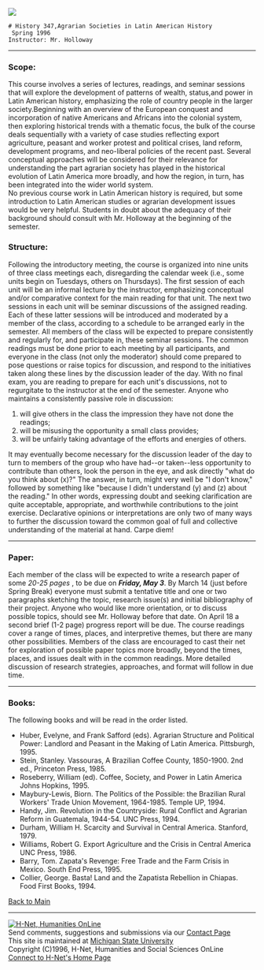 ![](/graphics/hnettiny.gif)

    
    
      
    
    
    # History 347,Agrarian Societies in Latin American History  
     Spring 1996  
    Instructor: Mr. Holloway
    
         
    

* * *

### **__Scope:__**

This course involves a series of lectures, readings, and seminar sessions that
will explore the development of patterns of wealth, status,and power in Latin
American history, emphasizing the role of country people in the larger
society.Beginning with an overview of the European conquest and incorporation
of native Americans and Africans into the colonial system, then exploring
historical trends with a thematic focus, the bulk of the course deals
sequentially with a variety of case studies reflecting export agriculture,
peasant and worker protest and political crises, land reform, development
programs, and neo-liberal policies of the recent past. Several conceptual
approaches will be considered for their relevance for understanding the part
agrarian society has played in the historical evolution of Latin America more
broadly, and how the region, in turn, has been integrated into the wider world
system.  
No previous course work in Latin American history is required, but some
introduction to Latin American studies or agrarian development issues would be
very helpful. Students in doubt about the adequacy of their background should
consult with Mr. Holloway at the beginning of the semester.

### **__Structure:__**

Following the introductory meeting, the course is organized into nine units of
three class meetings each, disregarding the calendar week (i.e., some units
begin on Tuesdays, others on Thursdays). The first session of each unit will
be an informal lecture by the instructor, emphasizing conceptual and/or
comparative context for the main reading for that unit. The next two sessions
in each unit will be seminar discussions of the assigned reading. Each of
these latter sessions will be introduced and moderated by a member of the
class, according to a schedule to be arranged early in the semester. All
members of the class will be expected to prepare consistently and regularly
for, and participate in, these seminar sessions. The common readings must be
done prior to each meeting by all participants, and everyone in the class (not
only the moderator) should come prepared to pose questions or raise topics for
discussion, and respond to the initiatives taken along these lines by the
discussion leader of the day. With no final exam, you are reading to prepare
for each unit's discussions, not to regurgitate to the instructor at the end
of the semester. Anyone who maintains a consistently passive role in
discussion:

  1. will give others in the class the impression they have not done the readings; 
  2. will be misusing the opportunity a small class provides; 
  3. will be unfairly taking advantage of the efforts and energies of others.

It may eventually become necessary for the discussion leader of the day to
turn to members of the group who have had--or taken--less opportunity to
contribute than others, look the person in the eye, and ask directly "what do
you think about (x)?" The answer, in turn, might very well be "I don't know,"
followed by something like "because I didn't understand (y) and (z) about the
reading." In other words, expressing doubt and seeking clarification are quite
acceptable, appropriate, and worthwhile contributions to the joint exercise.
Declarative opinions or interpretations are only two of many ways to further
the discussion toward the common goal of full and collective understanding of
the material at hand. Carpe diem!

* * *

### **__Paper:__**

Each member of the class will be expected to write a research paper of some
_20-25 pages_ , to be due on **_Friday, May 3_**. By  March 14 (just before
Spring Break) everyone must submit a tentative title and one or two paragraphs
sketching the topic, research issue(s) and initial bibliography of their
project. Anyone who would like more orientation, or to discuss possible
topics, should see Mr. Holloway before that date. On April 18 a second brief
(1-2 page) progress report will be due. The course readings cover a range of
times, places, and interpretive themes, but there are many other
possibilities. Members of the class are encouraged to cast their net for
exploration of possible paper topics more broadly, beyond the times, places,
and issues dealt with in the common readings. More detailed discussion of
research strategies, approaches, and format will follow in due time.

* * *

### **__Books:__**

The following books and will be read in the order listed.

  * Huber, Evelyne, and Frank Safford (eds). Agrarian Structure and Political Power: Landlord and Peasant in the Making of Latin America. Pittsburgh, 1995. 
  * Stein, Stanley. Vassouras, A Brazilian Coffee County, 1850-1900. 2nd ed., Princeton Press, 1985. 
  * Roseberry, William (ed). Coffee, Society, and Power in Latin America Johns Hopkins, 1995. 
  * Maybury-Lewis, Biorn. The Politics of the Possible: the Brazilian Rural Workers' Trade Union Movement, 1964-1985. Temple UP, 1994. 
  * Handy, Jim. Revolution in the Countryside: Rural Conflict and Agrarian Reform in Guatemala, 1944-54. UNC Press, 1994. 
  * Durham, William H. Scarcity and Survival in Central America. Stanford, 1979. 
  * Williams, Robert G. Export Agriculture and the Crisis in Central America UNC Press, 1986. 
  * Barry, Tom. Zapata's Revenge: Free Trade and the Farm Crisis in Mexico. South End Press, 1995. 
  * Collier, George. Basta! Land and the Zapatista Rebellion in Chiapas. Food First Books, 1994. 

[Back to Main](index.html)

* * *

[![H-Net, Humanities OnLine](/graphics/hnettiny.gif)](/)  
Send comments, suggestions and submissions via our [Contact Page](/contact)  
This site is maintained at [Michigan State University](http://www.msu.edu)  
Copyright (C)1996, H-Net, Humanities and Social Sciences OnLine  
[Connect to H-Net's Home Page](/)


